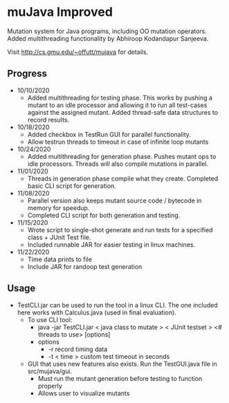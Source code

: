 
# muJava Improved

Mutation system for Java programs, including OO mutation operators. Added multithreading functionality by Abhiroop Kodandapur Sanjeeva.

Visit http://cs.gmu.edu/~offutt/mujava for details.


## Progress
* 10/10/2020
	* Added multithreading for testing phase. This works by pushing a mutant to an idle processor and allowing it to run all test-cases against the assigned mutant. Added thread-safe data structures to record results.
* 10/18/2020
	* Added checkbox in TestRun GUI for parallel functionality.
	* Allow testrun threads to timeout in case of infinite loop mutants
* 10/24/2020
	* Added multithreading for generation phase. Pushes mutant ops to idle processors. Threads will also compile mutations in parallel.
* 11/01/2020
	* Threads in generation phase compile what they create. Completed basic CLI script for generation.
* 11/08/2020
	* Parallel version also keeps mutant source code / bytecode in memory for speedup.
	* Completed CLI script for both generation and testing.
* 11/15/2020
  	* Wrote script to single-shot generate and run tests for a specified class + JUnit Test file.
  	* Included runnable JAR for easier testing in linux machines.
* 11/22/2020
	* Time data prints to file
	* Include JAR for randoop test generation
	

## Usage
* TestCLI.jar can be used to run the tool in a linux CLI. The one included here works with Calculus.java (used in final evaluation).
	* To use CLI tool: 
		* java -jar TestCLI.jar < java class to mutate > < JUnit testset > <# threads to use> [options]
		* options
			* -r		record timing data
			* -t < time >	custom test timeout in seconds
	* GUI that uses new features also exists. Run the TestGUI.java file in src/mujava/gui.
		* Must run the mutant generation before testing to function properly
		* Allows user to visualize mutants
